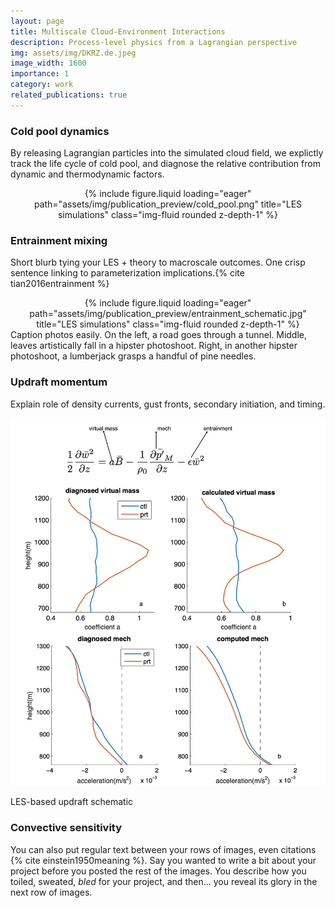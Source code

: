```yaml
---
layout: page
title: Multiscale Cloud-Environment Interactions
description: Process-level physics from a Lagrangian perspective
img: assets/img/DKRZ.de.jpeg
image_width: 1600
importance: 1
category: work
related_publications: true
---
```


### Cold pool dynamics

By releasing Lagrangian particles into the simulated cloud field, we explictly track the life cycle of cold pool, and diagnose the relative contribution from dynamic and thermodynamic factors.

<div class="row">
    <div class="col-md-7">
        <div align="center">
        {% include figure.liquid loading="eager" path="assets/img/publication_preview/cold_pool.png" title="LES simulations" class="img-fluid rounded z-depth-1" %}
        </div>
    </div>
</div>

    
### Entrainment mixing

Short blurb tying your LES + theory to macroscale outcomes. One crisp sentence linking to parameterization implications.{% cite tian2016entrainment %}

<div class="row">
    <div class="col-md-7">
        <div align="center">
        {% include figure.liquid loading="eager" path="assets/img/publication_preview/entrainment_schematic.jpg" title="LES simulations" class="img-fluid rounded z-depth-1" %}
        </div>
    </div>
</div>
<div class="caption">
    Caption photos easily. On the left, a road goes through a tunnel. Middle, leaves artistically fall in a hipster photoshoot. Right, in another hipster photoshoot, a lumberjack grasps a handful of pine needles.
</div>


### Updraft momentum

Explain role of density currents, gust fronts, secondary initiation, and timing.

<div class="row justify-content-center my-3">
  <div class="col-md-6 text-center">
    <img src="/assets/img/publication_preview/updraft_model1.png"
         alt="Updraft model schematic"
         class="img-fluid rounded shadow-sm">
    <p class="small text-muted mt-2">LES-based updraft schematic</p>
  </div>
</div>


### Convective sensitivity

You can also put regular text between your rows of images, even citations {% cite einstein1950meaning %}.
Say you wanted to write a bit about your project before you posted the rest of the images.
You describe how you toiled, sweated, _bled_ for your project, and then... you reveal its glory in the next row of images.


